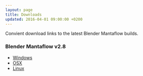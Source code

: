 ```yaml
---
layout: page
title: Downloads
updated: 2016-04-01 09:00:00 +0200
---
```


Convient download links to the latest Blender Mantaflow builds.

<h3>Blender Mantaflow v2.8</h3>
<ul>
  <li><a href="https://github.com/sebbas/BlenderMantaflow/releases/download/v2.79b/blender-2.8-887ad92-win64.zip">Windows</a></li>
  <li><a href="https://github.com/sebbas/BlenderMantaflow/releases/download/v2.79b/blender-2.8-887ad92-OSX-10.9-x86_64.zip">OSX</a></li>
  <li><a href="https://github.com/sebbas/BlenderMantaflow/releases/download/v2.79b/blender-2.8-887ad92-linux-glibc224-x86_64.tar.bz2">Linux</a></li>
</ul>
